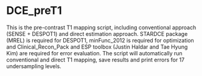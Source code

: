 # DCE_preT1
This is the pre-contrast T1 mapping script, including conventional approach (SENSE + DESPOT1) and direct estimation approach. STARDCE package (MREL) is required for DESPOT1, minFunc_2012 is required for optimization and Clinical_Recon_Pack and ESP toolbox (Justin Haldar and Tae Hyung Kim) are required for error evaluation. The script will automatically run conventional and direct T1 mapping, save results and print errors for 17 undersampling levels.
